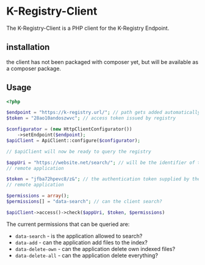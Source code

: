 # K-Registry-Client

The K-Registry-Client is a PHP client for the K-Registry Endpoint.

## installation
the client has not been packaged with composer yet, but will be available
as a composer package.

## Usage
```php
<?php

$endpoint = "https://k-registry.url/"; // path gets added automatically
$token = "28ao10andoszwvc"; // access token issued by registry

$configurator = (new HttpClientConfigurator())
    ->setEndpoint($endpoint);
$apiClient = ApiClient::configure($configurator);

// $apiClient will now be ready to query the registry

$appUri = "https://website.net/search/"; // will be the identifier of the
// remote application

$token = "jfba72hpevc8/z&"; // the authentication token supplied by the
// remote application

$permissions = array();
$permissions[] = "data-search"; // can the client search?

$apiClient->access()->check($appUri, $token, $permissions)
```

The current permissions that can be queried are:
- `data-search` - is the application allowed to search?
- `data-add` - can the application add files to the index?
- `data-delete-own` - can the application delete own indexed files?
- `data-delete-all` - can the application delete everything?

